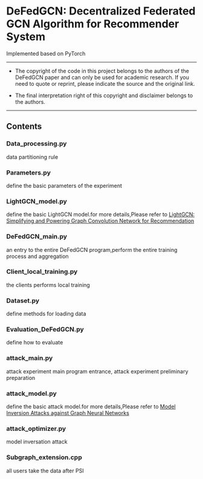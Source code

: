 # DeFedGCN: Decentralized Federated GCN Algorithm for Recommender System

Implemented based on PyTorch

***
- The copyright of the code in this project belongs to the authors of the DeFedGCN paper and can only be used for academic research. If you need to quote or reprint, please indicate the source and the original link.

- The final interpretation right of this copyright and disclaimer belongs to the authors.
***

## Contents

### Data_processing.py 
data partitioning rule

### Parameters.py
define the basic parameters of the experiment

### LightGCN_model.py
define the basic LightGCN model.for more details,Please refer to [LightGCN: Simplifying and Powering Graph Convolution Network for Recommendation](https://dl.acm.org/doi/abs/10.1145/3397271.3401063)

### DeFedGCN_main.py 
an entry to the entire DeFedGCN program,perform the entire training process and aggregation

### Client_local_training.py 
the clients performs local training

### Dataset.py 
define methods for loading data

### Evaluation_DeFedGCN.py 
define how to evaluate

### attack_main.py 
attack experiment main program entrance, attack experiment preliminary preparation

### attack_model.py 
define the basic attack model.for more details,Please refer to [Model Inversion Attacks against Graph Neural Networks](https://ieeexplore.ieee.org/abstract/document/9895303)

### attack_optimizer.py 
model inversation attack

### Subgraph_extension.cpp
all users take the data after PSI






